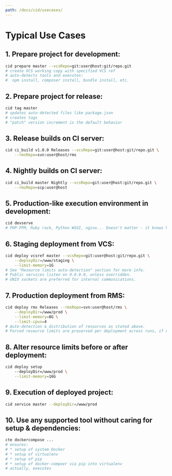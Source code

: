 ```yaml
---
path: /docs/cid/usecases/
---
```


# Typical Use Cases

## 1. Prepare project for development:

```bash
cid prepare master --vcsRepo=git:user@host:git/repo.git
# create VCS working copy with specified VCS ref
# auto-detects tools and executes:
#  npm install, composer install, bundle install, etc.
```
    
## 2. Prepare project for release:

```bash
cid tag master
# updates auto-detected files like package.json
# creates tags
# "patch" version increment is the default behavior
```

## 3. Release builds on CI server:

```bash
cid ci_build v1.0.0 Releases --vcsRepo=git:user@host:git/repo.git \
    --rmsRepo=svn:user@host/rms
```

## 4. Nightly builds on CI server:

```bash
cid ci_build master Nightly --vcsRepo=git:user@host:git/repo.git \
    --rmsRepo=scp:user@host
```

## 5. Production-like execution environment in development:

```bash
cid devserve
# PHP-FPM, Ruby rack, Python WSGI, nginx... Doesn't matter - it knows how!
```

## 6. Staging deployment from VCS:

```bash
cid deploy vcsref master --vcsRepo=git:user@host:git/repo.git \
    --deployDir=/www/staging \
    --limit-memory=1G
# See "Resource limits auto-detection" section for more info.
# Public services listen on 0.0.0.0, unless overridden.
# UNIX sockets are preferred for internal communications.
```

## 7. Production deployment from RMS:

```bash
cid deploy rms Releases --rmsRepo=svn:user@host/rms \
    --deployDir=/www/prod \
    --limit-memory=8G \
    --limit-cpus=4
# Auto-detection & distribution of resources as stated above.
# Forced resource limits are preserved per deployment across runs, if not overridden
```

## 8. Alter resource limits before or after deployment:

```bash
cid deploy setup
    --deployDir=/www/prod \
    --limit-memory=16G
```

## 9. Execution of deployed project:

```bash
cid service master --deployDir=/www/prod
```

## 10. Use any supported tool without caring for setup & dependencies:

```bash
cte dockercompose ...
# ensures:
# * setup of system Docker
# * setup of virtualenv
# * setup of pip
# * setup of docker-compoer via pip into virtualenv
# actually, executes
```
